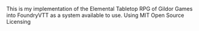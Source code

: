 This is my implementation of the Elemental Tabletop RPG of Gildor Games into FoundryVTT as a system available to use.
Using MIT Open Source Licensing
